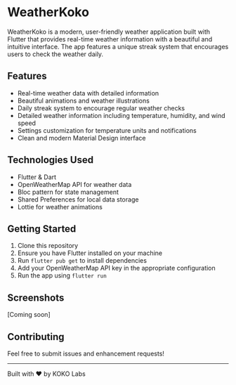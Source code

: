 # WeatherKoko

WeatherKoko is a modern, user-friendly weather application built with Flutter that provides real-time weather information with a beautiful and intuitive interface. The app features a unique streak system that encourages users to check the weather daily.

## Features

- Real-time weather data with detailed information
- Beautiful animations and weather illustrations
- Daily streak system to encourage regular weather checks
- Detailed weather information including temperature, humidity, and wind speed
- Settings customization for temperature units and notifications
- Clean and modern Material Design interface

## Technologies Used

- Flutter & Dart
- OpenWeatherMap API for weather data
- Bloc pattern for state management
- Shared Preferences for local data storage
- Lottie for weather animations

## Getting Started

1. Clone this repository
2. Ensure you have Flutter installed on your machine
3. Run `flutter pub get` to install dependencies
4. Add your OpenWeatherMap API key in the appropriate configuration
5. Run the app using `flutter run`

## Screenshots

[Coming soon]

## Contributing

Feel free to submit issues and enhancement requests!

---
Built with ❤️ by KOKO Labs
